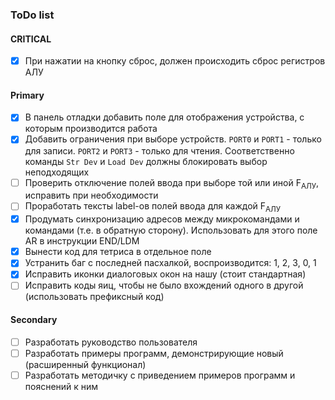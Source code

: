 ### ToDo list

#### CRITICAL

- [x] При нажатии на кнопку сброс, должен происходить сброс регистров АЛУ

#### Primary

- [x] В панель отладки добавить поле для отображения устройства, с которым производится работа
- [x] Добавить ограничения при выборе устройств. `PORT0` и `PORT1` - только для записи. `PORT2` и `PORT3` - только для чтения. Соответственно команды `Str Dev` и `Load Dev` должны блокировать выбор неподходящих
- [ ] Проверить отключение полей ввода при выборе той или иной F<sub>АЛУ</sub>, исправить при необходимости
- [ ] Проработать тексты label-ов полей ввода для каждой F<sub>АЛУ</sub>
- [x] Продумать синхронизацию адресов между микрокомандами и командами (т.е. в обратную сторону). Использовать для этого поле AR в инструкции END/LDM
- [x] Вынести код для тетриса в отдельное поле
- [x] Устранить баг с последней пасхалкой, воспроизводится: 1, 2, 3, 0, 1
- [x] Исправить иконки диалоговых окон на нашу (стоит стандартная)
- [ ] Исправить коды яиц, чтобы не было вхождений одного в другой (использовать префиксный код)

#### Secondary

- [ ] Разработать руководство пользователя
- [ ] Разработать примеры программ, демонстрирующие новый (расширенный функционал)
- [ ] Разработать методичку с приведением примеров программ и пояснений к ним
